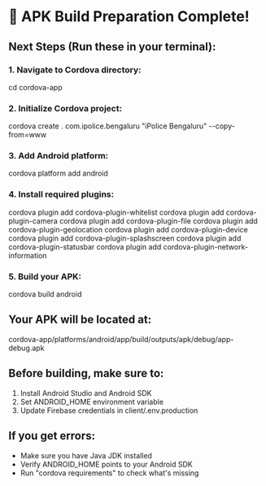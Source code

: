 
# 🎉 APK Build Preparation Complete!

## Next Steps (Run these in your terminal):

### 1. Navigate to Cordova directory:
cd cordova-app

### 2. Initialize Cordova project:
cordova create . com.ipolice.bengaluru "iPolice Bengaluru" --copy-from=www

### 3. Add Android platform:
cordova platform add android

### 4. Install required plugins:
cordova plugin add cordova-plugin-whitelist
cordova plugin add cordova-plugin-camera
cordova plugin add cordova-plugin-file
cordova plugin add cordova-plugin-geolocation
cordova plugin add cordova-plugin-device
cordova plugin add cordova-plugin-splashscreen
cordova plugin add cordova-plugin-statusbar
cordova plugin add cordova-plugin-network-information

### 5. Build your APK:
cordova build android

## Your APK will be located at:
cordova-app/platforms/android/app/build/outputs/apk/debug/app-debug.apk

## Before building, make sure to:
1. Install Android Studio and Android SDK
2. Set ANDROID_HOME environment variable
3. Update Firebase credentials in client/.env.production

## If you get errors:
- Make sure you have Java JDK installed
- Verify ANDROID_HOME points to your Android SDK
- Run "cordova requirements" to check what's missing
